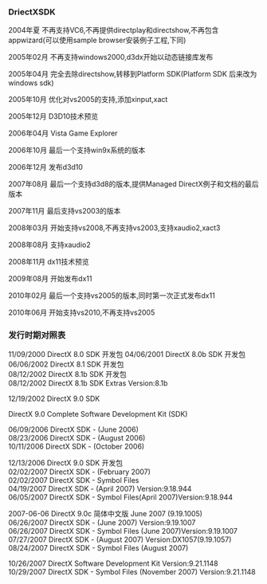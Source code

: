 ### DriectXSDK

2004年夏 不再支持VC6,不再提供directplay和directshow,不再包含appwizard(可以使用sample browser安装例子工程,下同)

2005年02月 不再支持windows2000,d3dx开始以动态链接库发布

2005年04月 完全去除directshow,转移到Platform SDK(Platform SDK 后来改为windows sdk)

2005年10月 优化对vs2005的支持,添加xinput,xact

2005年12月 D3D10技术预览

2006年04月 Vista Game Explorer

2006年10月 最后一个支持win9x系统的版本

2006年12月 发布d3d10

2007年08月 最后一个支持d3d8的版本,提供Managed DirectX例子和文档的最后版本

2007年11月 最后支持vs2003的版本

2008年03月 开始支持vs2008,不再支持vs2003,支持xaudio2,xact3

2008年08月 支持xaudio2

2008年11月 dx11技术预览

2009年08月 开始发布dx11

2010年02月 最后一个支持vs2005的版本,同时第一次正式发布dx11

2010年06月 开始支持vs2010,不再支持vs2005

### 发行时期对照表

11/09/2000     DirectX 8.0 SDK 开发包
04/06/2001     DirectX 8.0b SDK 开发包    
06/06/2002     DirectX 8.1 SDK 开发包     
08/12/2002     DirectX 8.1b SDK 开发包       
08/12/2002     DirectX 8.1b SDK Extras Version:8.1b       

12/19/2002     DirectX 9.0 SDK     

DirectX 9.0 Complete Software Development Kit (SDK)

06/09/2006     DirectX SDK - (June 2006)      
08/23/2006     DirectX SDK - (August 2006)       
10/11/2006     DirectX SDK - (October 2006)                

12/13/2006     DirectX 9.0 SDK 开发包     
02/02/2007     DirectX SDK - (February 2007)  
02/02/2007     DirectX SDK - Symbol Files              
04/19/2007     DirectX SDK - (April 2007) Version:9.18.944     
06/05/2007     DirectX SDK - Symbol Files(April 2007)Version:9.18.944    

2007-06-06     DirectX 9.0c 简体中文版 June 2007 (9.19.1005)        
06/26/2007     DirectX SDK - (June 2007) Version:9.19.1007        
06/26/2007     DirectX SDK - Symbol Files (June 2007)Version:9.19.1007 
07/27/2007     DirectX SDK - (August 2007) Version:DX1057(9.19.1057)    
08/24/2007     DirectX SDK - Symbol Files (August 2007)

10/26/2007     DirectX Software Development Kit   Version:9.21.1148    
10/29/2007     DirectX SDK - Symbol Files (November 2007) Version:9.21.1148    
